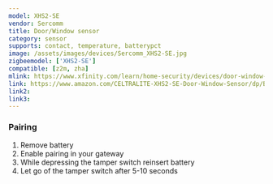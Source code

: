 ```yaml
---
model: XHS2-SE
vendor: Sercomm
title: Door/Window sensor
category: sensor
supports: contact, temperature, batterypct
image: /assets/images/devices/Sercomm_XHS2-SE.jpg
zigbeemodel: ['XHS2-SE']
compatible: [z2m, zha]
mlink: https://www.xfinity.com/learn/home-security/devices/door-window-sensor
link: https://www.amazon.com/CELTRALITE-XHS2-SE-Door-Window-Sensor/dp/B01EEL80S4
link2: 
link3: 
---
```

### Pairing
1. Remove battery
2. Enable pairing in your gateway
3. While depressing the tamper switch reinsert battery
4. Let go of the tamper switch after 5-10 seconds